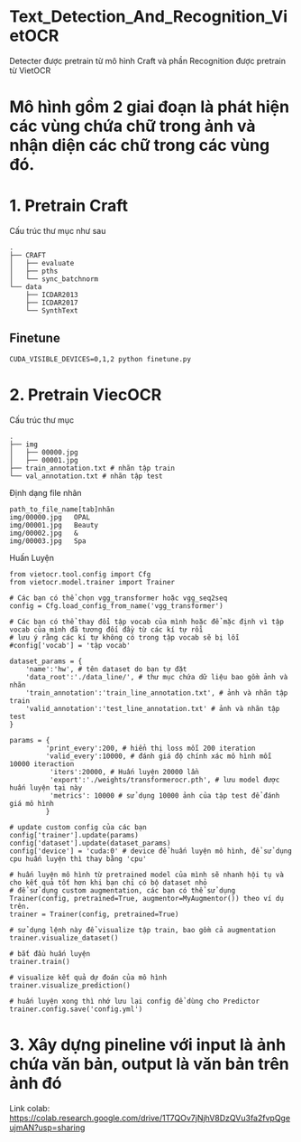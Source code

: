 # Text_Detection_And_Recognition_VietOCR
Detecter được pretrain từ mô hình Craft và phần Recognition được pretrain từ VietOCR
# Mô hình gồm 2 giai đoạn là phát hiện các vùng chứa chữ trong ảnh và nhận diện các chữ trong các vùng đó.
# 1. Pretrain Craft
Cấu trúc thư mục như sau
```
.
├── CRAFT
│   ├── evaluate
│   ├── pths
│   └── sync_batchnorm
└── data
    ├── ICDAR2013
    ├── ICDAR2017
    └── SynthText
```
## Finetune
```
CUDA_VISIBLE_DEVICES=0,1,2 python finetune.py
```

# 2. Pretrain ViecOCR
Cấu trúc thư mục
```
.
├── img
│   ├── 00000.jpg
│   ├── 00001.jpg
├── train_annotation.txt # nhãn tập train 
└── val_annotation.txt # nhãn tập test

```
Định dạng file nhãn

```
path_to_file_name[tab]nhãn
img/00000.jpg	OPAL
img/00001.jpg	Beauty
img/00002.jpg	&
img/00003.jpg	Spa
```

Huấn Luyện
```
from vietocr.tool.config import Cfg
from vietocr.model.trainer import Trainer

# Các bạn có thể chọn vgg_transformer hoặc vgg_seq2seq 
config = Cfg.load_config_from_name('vgg_transformer')

# Các bạn có thể thay đổi tập vocab của mình hoặc để mặc định vì tập vocab của mình đã tương đối đầy từ các kí tự rồi 
# lưu ý rằng các kí tự không có trong tập vocab sẽ bị lỗi
#config['vocab'] = 'tập vocab'

dataset_params = {
    'name':'hw', # tên dataset do bạn tự đặt
    'data_root':'./data_line/', # thư mục chứa dữ liệu bao gồm ảnh và nhãn
    'train_annotation':'train_line_annotation.txt', # ảnh và nhãn tập train
    'valid_annotation':'test_line_annotation.txt' # ảnh và nhãn tập test
}

params = {
         'print_every':200, # hiển thị loss mỗi 200 iteration 
         'valid_every':10000, # đánh giá độ chính xác mô hình mỗi 10000 iteraction
          'iters':20000, # Huấn luyện 20000 lần
          'export':'./weights/transformerocr.pth', # lưu model được huấn luyện tại này
          'metrics': 10000 # sử dụng 10000 ảnh của tập test để đánh giá mô hình
         }

# update custom config của các bạn
config['trainer'].update(params)
config['dataset'].update(dataset_params)
config['device'] = 'cuda:0' # device để huấn luyện mô hình, để sử dụng cpu huấn luyện thì thay bằng 'cpu'

# huấn luyện mô hình từ pretrained model của mình sẽ nhanh hội tụ và cho kết quả tốt hơn khi bạn chỉ có bộ dataset nhỏ
# để sử dụng custom augmentation, các bạn có thể sử dụng Trainer(config, pretrained=True, augmentor=MyAugmentor()) theo ví dụ trên.
trainer = Trainer(config, pretrained=True)

# sử dụng lệnh này để visualize tập train, bao gồm cả augmentation 
trainer.visualize_dataset()

# bắt đầu huấn luyện 
trainer.train()

# visualize kết quả dự đoán của mô hình
trainer.visualize_prediction()

# huấn luyện xong thì nhớ lưu lại config để dùng cho Predictor
trainer.config.save('config.yml')

```
# 3. Xây dựng pineline với input là ảnh chứa văn bản, output là văn bản trên ảnh đó
Link colab: https://colab.research.google.com/drive/1T7QOv7jNjhV8DzQVu3fa2fvpQgeujmAN?usp=sharing
